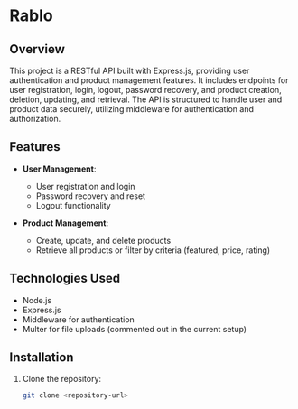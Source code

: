 # Rablo

## Overview

This project is a RESTful API built with Express.js, providing user authentication and product management features. It includes endpoints for user registration, login, logout, password recovery, and product creation, deletion, updating, and retrieval. The API is structured to handle user and product data securely, utilizing middleware for authentication and authorization.

## Features

- **User Management**:
  - User registration and login
  - Password recovery and reset
  - Logout functionality

- **Product Management**:
  - Create, update, and delete products
  - Retrieve all products or filter by criteria (featured, price, rating)

## Technologies Used

- Node.js
- Express.js
- Middleware for authentication
- Multer for file uploads (commented out in the current setup)

## Installation

1. Clone the repository:

   ```bash
   git clone <repository-url>

